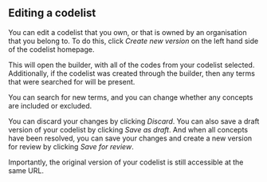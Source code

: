 ## Editing a codelist

You can edit a codelist that you own, or that is owned by an organisation that you belong to.
To do this, click _Create new version_ on the left hand side of the codelist homepage.

This will open the builder, with all of the codes from your codelist selected.
Additionally, if the codelist was created through the builder,
then any terms that were searched for will be present.

You can search for new terms,
and you can change whether any concepts are included or excluded.

You can discard your changes by clicking _Discard_.
You can also save a draft version of your codelist by clicking _Save as draft_.
And when all concepts have been resolved,
you can save your changes and create a new version for review by clicking _Save for review_.

Importantly, the original version of your codelist is still accessible at the same URL.
